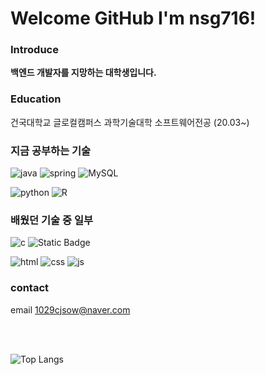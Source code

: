 # Welcome GitHub I'm nsg716! 

### Introduce
<B>백엔드 개발자를 지망하는 대학생입니다.</B>

### Education
 건국대학교 글로컬캠퍼스 과학기술대학 소프트웨어전공 (20.03~)


### 지금 공부하는 기술 

 ![java](https://img.shields.io/badge/Java-ED8B00?style=for-the-badge&logo=openjdk&logoColor=white) ![spring](https://img.shields.io/badge/Spring-6DB33F?style=for-the-badge&logo=spring&logoColor=white) ![MySQL](https://img.shields.io/badge/mysql-%2300f.svg?style=for-the-badge&logo=mysql&logoColor=white) <br>

![python](https://img.shields.io/badge/Python-14354C?style=for-the-badge&logo=python&logoColor=white) ![R](https://img.shields.io/badge/R-29B6F6?style=for-the-badge&logo=R&logoColor=white)<br>


### 배웠던 기술 중 일부
![c](https://img.shields.io/badge/C-00599C?style=for-the-badge&logo=c&logoColor=white) ![Static Badge](https://img.shields.io/badge/C%2B%2B-2962FF?style=for-the-badge&logo=C%2B%2B&logoColor=white)
<br>

![html](https://img.shields.io/badge/HTML5-E34F26?style=for-the-badge&logo=html5&logoColor=white) ![css](https://img.shields.io/badge/CSS-239120?&style=for-the-badge&logo=css3&logoColor=white) 
![js](https://img.shields.io/badge/JavaScript-F7DF1E?style=for-the-badge&logo=JavaScript&logoColor=white)   



### contact
email 1029cjsow@naver.com 



<br>
<br>

![Top Langs](https://github-readme-stats.vercel.app/api/top-langs/?username=nsg716&layout=compact)

